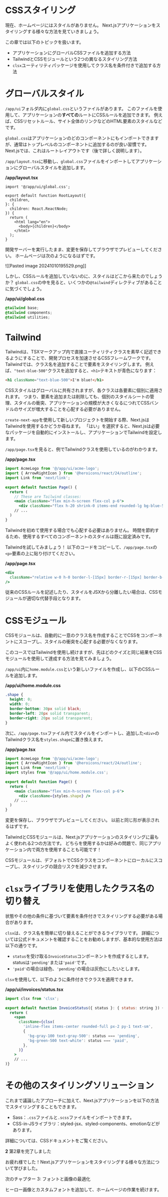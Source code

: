 # CSSスタイリング
現在、ホームページにはスタイルがありません。
Next.jsアプリケーションをスタイリングする様々な方法を見ていきましょう。

この章では以下のトピックを扱います。
* アプリケーションにグローバルCSSファイルを追加する方法
* TailwindとCSSモジュールという2つの異なるスタイリング方法
* `clsx`ユーティリティパッケージを使用してクラス名を条件付きで追加する方法

# グローバルスタイル
`/app/ui`フォルダ内に`global.css`というファイルがあります。
このファイルを使用して、アプリケーションの**すべての**ルートにCSSルールを追加できます。
例えば、CSSリセットルール、サイト全体のリンクなどのHTML要素のスタイルなどです。

`global.css`はアプリケーションのどのコンポーネントにもインポートできますが、通常はトップレベルのコンポーネントに追加するのが良い習慣です。
Next.jsでは、これはルートレイアウトです（後で詳しく説明します）。

`/app/layout.tsx`に移動し、`global.css`ファイルをインポートしてアプリケーションにグローバルスタイルを追加します。

**/app/layout.tsx**
```tsx
import '@/app/ui/global.css';
 
export default function RootLayout({
  children,
}: {
  children: React.ReactNode;
}) {
  return (
    <html lang="en">
      <body>{children}</body>
    </html>
  );
}
```

開発サーバーを実行したまま、変更を保存してブラウザでプレビューしてください。
ホームページは次のようになるはずです。

![[Pasted image 20241010195529.png]]

しかし、CSSルールを追加していないのに、スタイルはどこから来たのでしょうか？
`global.css`の中を見ると、いくつかの`@tailwind`ディレクティブがあることに気づくでしょう。

**/app/ui/global.css**
```css
@tailwind base;
@tailwind components;
@tailwind utilities;
```

# Tailwind

Tailwindは、TSXマークアップ内で直接ユーティリティクラスを素早く記述できるようにすることで、開発プロセスを加速させるCSSフレームワークです。
Tailwindでは、クラス名を追加することで要素をスタイリングします。
例えば、`"text-blue-500"`クラスを追加すると、`<h1>`テキストが青色になります：

```html
<h1 className="text-blue-500">I'm blue!</h1>
```

CSSスタイルはグローバルに共有されますが、各クラスは各要素に個別に適用されます。
つまり、要素を追加または削除しても、個別のスタイルシートの管理、スタイルの衝突、アプリケーションの規模が大きくなるにつれてCSSバンドルのサイズが増大することを心配する必要がありません。

`create-next-app`を使用して新しいプロジェクトを開始する際、Next.jsはTailwindを使用するかどうか尋ねます。
「はい」を選択すると、Next.jsは必要なパッケージを自動的にインストールし、アプリケーションでTailwindを設定します。

`/app/page.tsx`を見ると、例でTailwindクラスを使用しているのがわかります。

**/app/page.tsx**
```jsx
import AcmeLogo from '@/app/ui/acme-logo';
import { ArrowRightIcon } from '@heroicons/react/24/outline';
import Link from 'next/link';
 
export default function Page() {
  return (
    // These are Tailwind classes:
    <main className="flex min-h-screen flex-col p-6">
      <div className="flex h-20 shrink-0 items-end rounded-lg bg-blue-500 p-4 md:h-52">
    // ...
  )
}
```

Tailwindを初めて使用する場合でも心配する必要はありません。
時間を節約するため、使用するすべてのコンポーネントのスタイルは既に設定済みです。

Tailwindを試してみましょう！
以下のコードをコピーして、`/app/page.tsx`の`<p>`要素の上に貼り付けてください。

**/app/page.tsx**
```jsx
<div
  className="relative w-0 h-0 border-l-[15px] border-r-[15px] border-b-[26px] border-l-transparent border-r-transparent border-b-black"
/>
```


従来のCSSルールを記述したり、スタイルをJSXから分離したい場合は、CSSモジュールが適切な代替手段となります。

# CSSモジュール
CSSモジュールは、自動的に一意のクラス名を作成することでCSSをコンポーネントにスコープし、スタイルの衝突を心配する必要がなくなります。

このコースではTailwindを使用し続けますが、先ほどのクイズと同じ結果をCSSモジュールを使用して達成する方法を見てみましょう。

`/app/ui`内に`home.module.css`という新しいファイルを作成し、以下のCSSルールを追加します。

**/app/ui/home.module.css**

```css
.shape {
  height: 0;
  width: 0;
  border-bottom: 30px solid black;
  border-left: 20px solid transparent;
  border-right: 20px solid transparent;
}
```

次に、`/app/page.tsx`ファイル内でスタイルをインポートし、追加した`<div>`のTailwindクラス名を`styles.shape`に置き換えます。

**/app/page.tsx**
```jsx
import AcmeLogo from '@/app/ui/acme-logo';
import { ArrowRightIcon } from '@heroicons/react/24/outline';
import Link from 'next/link';
import styles from '@/app/ui/home.module.css';
 
export default function Page() {
  return (
    <main className="flex min-h-screen flex-col p-6">
      <div className={styles.shape} />
    // ...
  )
}
```

変更を保存し、ブラウザでプレビューしてください。
以前と同じ形が表示されるはずです。

TailwindとCSSモジュールは、Next.jsアプリケーションのスタイリングに最もよく使われる2つの方法です。
どちらを使用するかは好みの問題で、同じアプリケーション内で両方を使用することも可能です！

CSSモジュールは、デフォルトでCSSクラスをコンポーネントにローカルにスコープし、スタイリングの競合リスクを減少させます。

# `clsx`ライブラリを使用したクラス名の切り替え
状態やその他の条件に基づいて要素を条件付きでスタイリングする必要がある場合があります。

`clsx`は、クラス名を簡単に切り替えることができるライブラリです。
詳細については公式ドキュメントを確認することをお勧めしますが、基本的な使用方法は以下の通りです。

- `status`を受け取る`InvoiceStatus`コンポーネントを作成するとします。statusは`'pending'`または`'paid'`です。
- `'paid'`の場合は緑色、`'pending'`の場合は灰色にしたいとします。

`clsx`を使用して、以下のように条件付きでクラスを適用できます。

**/app/ui/invoices/status.tsx**
```jsx
import clsx from 'clsx';
 
export default function InvoiceStatus({ status }: { status: string }) {
  return (
    <span
      className={clsx(
        'inline-flex items-center rounded-full px-2 py-1 text-sm',
        {
          'bg-gray-100 text-gray-500': status === 'pending',
          'bg-green-500 text-white': status === 'paid',
        },
      )}
    >
    // ...
)}
```

# その他のスタイリングソリューション

これまで議論したアプローチに加えて、Next.jsアプリケーションを以下の方法でスタイリングすることもできます。

- Sass：`.css`ファイルと`.scss`ファイルをインポートできます。
- CSS-in-JSライブラリ：styled-jsx、styled-components、emotionなどがあります。

詳細については、CSSドキュメントをご覧ください。

**2** 第2章を完了しました

お疲れ様でした！Next.jsアプリケーションをスタイリングする様々な方法について学びました。

次のチャプター 3: フォントと画像の最適化

ヒーロー画像とカスタムフォントを追加して、ホームページの作業を続けます。